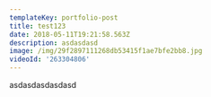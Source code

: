 ```yaml
---
templateKey: portfolio-post
title: test123
date: 2018-05-11T19:21:58.563Z
description: asdasdasd
image: /img/29f2897111268db53415f1ae7bfe2bb8.jpg
videoId: '263304806'
---
```

asdasdasdasdasd
